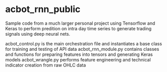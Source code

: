 # acbot_rnn_public

Sample code from a much larger personal project using Tensorflow and Keras to perform predition on intra day time series to generate trading signals using deep neural nets.

acbot_control.py is the main orchestration file and instantiates a base class for training and testing of API data
acbot_rnn_module.py contains classes and functions for preparing features into tensors and generating Keras models
acbot_wrangle.py performs feature engineering and technical indicator creation from raw OHLC data 
